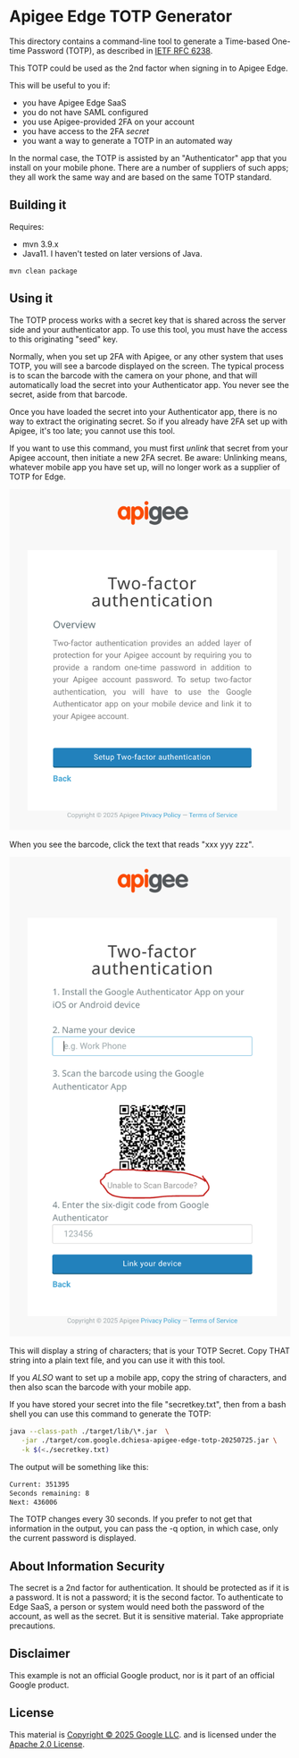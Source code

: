 # Apigee Edge TOTP Generator

This directory contains a command-line tool to generate a Time-based One-time
Password (TOTP), as described in [IETF RFC 6238](https://tools.ietf.org/html/rfc6238).

This TOTP could be used as the 2nd factor when signing in to Apigee Edge.

This will be useful to you if:
- you have Apigee Edge SaaS
- you do not have SAML configured
- you use Apigee-provided 2FA on your account
- you have access to the 2FA _secret_
- you want a way to generate a TOTP in an automated way

In the normal case, the TOTP is assisted by an "Authenticator" app that you
install on your mobile phone. There are a number of suppliers of such apps; they
all work the same way and are based on the same TOTP standard.


## Building it

Requires:
- mvn 3.9.x
- Java11. I haven't tested on later versions of Java.

```console
mvn clean package
```

## Using it

The TOTP process works with a secret key that is shared across the server side
and your authenticator app.  To use this tool, you must have the access to this
originating "seed" key.

Normally, when you set up 2FA with Apigee, or any other system that uses TOTP,
you will see a barcode displayed on the screen.  The typical process is to scan
the barcode with the camera on your phone, and that will automatically load the
secret into your Authenticator app. You never see the secret, aside from that
barcode.

Once you have loaded the secret into your Authenticator app, there is no way to
extract the originating secret. So if you already have 2FA set up with Apigee,
it's too late; you cannot use this tool.

If you want to use this command, you must first _unlink_ that secret from your
Apigee account, then initiate a new 2FA secret. Be aware: Unlinking means, whatever mobile app 
you have set up, will no longer work as a supplier of TOTP for Edge. 

![Set up 2FA in Apigee Edge](./img/set-up-2fa-apigee.png)

When you see the barcode, click the text that reads "xxx yyy zzz".

![the barcode](./img/link-a-new-device-via-barcode.png)


This will display a string of characters; that is your TOTP Secret. Copy THAT
string into a plain text file, and you can use it with this tool.

If you _ALSO_ want to set up a mobile app, copy the string of characters, and
then also scan the barcode with your mobile app.

If you have stored your secret into the file "secretkey.txt", then from a bash
shell you can use this command to generate the TOTP:

```sh
java --class-path ./target/lib/\*.jar  \
   -jar ./target/com.google.dchiesa-apigee-edge-totp-20250725.jar \
   -k $(<./secretkey.txt)
```

The output will be something like this:
```console
Current: 351395
Seconds remaining: 8
Next: 436006
```

The TOTP changes every 30 seconds. If you prefer to not get that information in the output, you
can pass the -q option, in which case, only the current password is displayed.


## About Information Security

The secret is a 2nd factor for authentication. It should be protected as if it
is a password.  It is not a password; it is the second factor.  To authenticate
to Edge SaaS, a person or system would need both the password of the account, as
well as the secret.  But it is sensitive material. Take appropriate precautions.

## Disclaimer

This example is not an official Google product, nor is it part of an
official Google product.

## License

This material is [Copyright © 2025 Google LLC](./NOTICE).
and is licensed under the [Apache 2.0 License](LICENSE).

